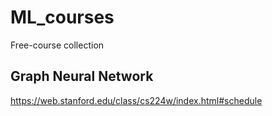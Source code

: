 # ML_courses
Free-course collection

## Graph Neural Network
https://web.stanford.edu/class/cs224w/index.html#schedule
